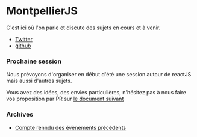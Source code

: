 MontpellierJS
=============

C'est ici où l'on parle et discute des sujets en cours et à venir.

* [Twitter](https://twitter.com/MontpellierJS)
* [github](https://github.com/MontpellierJS/MontpellierJS)

### Prochaine session 

Nous prévoyons d'organiser en début d'été une session autour de reactJS mais aussi d'autres sujets.

Vous avez des idées, des envies particulières, n'hésitez pas à nous faire vos proposition par PR sur [le document suivant](sessions/MontpellierJS6.md)



### Archives

* [Compte renndu des évènements précédents](archives/ARCHIVE.md)
